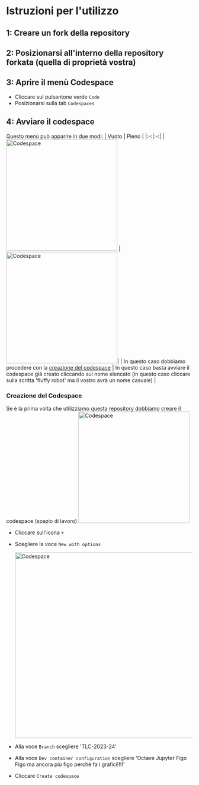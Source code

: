 # Istruzioni per l'utilizzo
## 1: Creare un fork della repository
## 2: Posizionarsi all'interno della repository forkata (quella di proprietà vostra)
## 3: Aprire il menù Codespace
* Cliccare sul pulsantone verde `Code`
* Posizionarsi sulla tab `Codespaces`
## 4: Avviare il codespace
Questo menù può apparire in due modi:
| Vuoto | Pieno |
|:-:|:-:|
|  <img src="https://techcommunity.microsoft.com/t5/image/serverpage/image-id/419098iF6F6403CABCDAACC" alt="Codespace" height="300px"/> |<img src="https://user-images.githubusercontent.com/75560994/247104290-e7d142c9-a808-4319-a70c-180c3887e23d.png" alt="Codespace" height="300px"/>|
| In questo caso dobbiamo procedere con la [creazione del codespace](https://github.com/SamueleLonghin/teach-matlab#creazione-del-codespace) | In questo caso basta avviare il codespace già creato cliccando sul nome elencato (in questo caso cliccare sulla scritta 'fluffy robot' ma il vostro avrà un nome casuale)  |


### Creazione del Codespace
Se è la prima volta che utilizziamo questa repository dobbiamo creare il codespace (spazio di lavoro)
  <img src="https://techcommunity.microsoft.com/t5/image/serverpage/image-id/419098iF6F6403CABCDAACC" alt="Codespace" width="300px"/>
* Cliccare sull'icona `+`
* Scegliere la voce `New with options`

  <img src="https://docs.github.com/assets/cb-79930/mw-1440/images/help/codespaces/advanced-options.webp" alt="Codespace" width="500px"/>
* Alla voce `Branch` scegliere 'TLC-2023-24'
* Alla voce `Dev container configuration` scegliere 'Octave Jupyter Figo Figo ma ancora più figo perchè fa i grafici!!!!'
* Cliccare `Create codespace`
    

